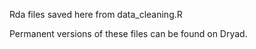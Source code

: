 Rda files saved here from data_cleaning.R

Permanent versions of these files can be found on Dryad.
